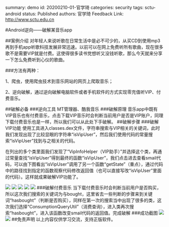 summary: demo
id: 20200210-01-官学琦
categories: security
tags: sctu-android
status: Published 
authors: 官学琦
Feedback Link: http://www.sctu.edu.cn

#Android逆向——破解某音乐app

##案例介绍
对年轻人来说听歌在日常生活中是必不可少的，从买CD到使用mp3再到手机app听歌科技发展非常迅速。以前可以在网上免费听所有歌曲，现在很多歌不是需要VIP就是付费。这使得很多读书党想听又没钱听歌，那么今天就来分享一下怎么免费听到心仪的歌曲。

###方法有两种：

1、爬虫，使用爬虫技术到音乐网站的网页上爬取音乐；

2、逆向破解，通过逆向破解电脑软件或者手机软件的方式实现零充值听VIP、付费音乐。

##破解必备
###逆向工具
MT管理器、酷我音乐
###破解原理
音乐app中既有VIP音乐也有付费音乐，点击下载VIP音乐时会判断当前用户是否是VIP账户，同理下载付费音乐也是一样，所以我们可以从此处下手破解。
##破解步骤
###破解VIP功能
使用工具进入classes.dex文件，字符串搜索与VIP相关的关键词，此时我们发现出现了比较显眼的字符串“isVipUser”，然后我们使用代码的常量搜索“isVipUser”找到与之相关的代码。

在列出的多个类里面我们发现了“VipInfoHelper（VIP助手）”并选择这个类，再通过常量查找“isVipUser”得到最终的函数“isVipUser”，我们点击进去查看smail代码，可以由下图看出“isVipUser”调用了另一个函数“getState”（重点），通过代码中的路径找到指定的函数观察代码修改返回值（也可以直接写改“isVipUser”里面的代码）。这样就成果破解VIP功能了。

![](assets/20191117-01-官学琦-01.jpg)
![](assets/20191117-01-官学琦-02.jpg)
![](assets/20191117-01-官学琦-03.jpg)
![](assets/20191117-01-官学琦-04.jpg)
![](assets/20191117-01-官学琦-05.jpg)
###破解付费音乐
当下载付费音乐时会判断当前用户是否购买，所以这次我们搜索的关键词为与bought，这里省去一些判断的步骤来到关键词“hasbought”（判断是否购买），同样在第一次的搜索当中出现了很多的类，这次我们选择“ConsumptionQueryUtil”（消费查询），进入类再次搜索“hasbought”，进入该函数改变smail代码的返回值。完成破解
###成功截图
![](assets/20191117-01-官学琦-06.jpg)
![](assets/20191117-01-官学琦-07.jpg)
##免责声明
以上内容仅供学习交流，支持正版软件。

